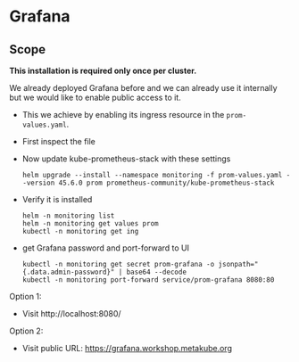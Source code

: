 # Grafana

## Scope

**This installation is required only once per cluster.**

We already deployed Grafana before and we can already use it internally
but we would like to enable public access to it.

* This we achieve by enabling its ingress resource in the `prom-values.yaml`.

* First inspect the file

* Now update kube-prometheus-stack with these settings

  ```shell
  helm upgrade --install --namespace monitoring -f prom-values.yaml --version 45.6.0 prom prometheus-community/kube-prometheus-stack
  ```

* Verify it is installed

  ```shell
  helm -n monitoring list
  helm -n monitoring get values prom
  kubectl -n monitoring get ing
  ```

* get Grafana password and port-forward to UI

  ```shell
  kubectl -n monitoring get secret prom-grafana -o jsonpath="{.data.admin-password}" | base64 --decode
  kubectl -n monitoring port-forward service/prom-grafana 8080:80
  ```

Option 1:

* Visit http://localhost:8080/

Option 2:

* Visit public URL: https://grafana.workshop.metakube.org
